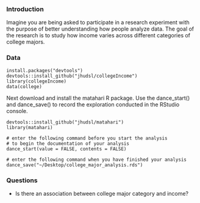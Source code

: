 ### Introduction

Imagine you are being asked to participate in a research experiment with the purpose of better understanding how people analyze data. The goal of the research is to study how income varies across different categories of college majors. 

### Data

<!-- -->

    install.packages("devtools")
    devtools::install_github("jhudsl/collegeIncome")
    library(collegeIncome)
    data(college)

Next download and install the matahari R package. Use the dance_start() and dance_save() to record the exploration conducted in the RStudio console.

<!-- -->

    devtools::install_github("jhudsl/matahari")
    library(matahari)
    
    # enter the following command before you start the analysis
    # to begin the documentation of your analysis
    dance_start(value = FALSE, contents = FALSE)
    
    # enter the following command when you have finished your analysis
    dance_save("~/Desktop/college_major_analysis.rds")


### Questions

- Is there an association between college major category and income?


